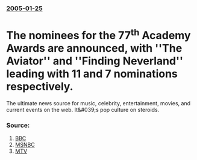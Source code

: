 ### [2005-01-25](/news/2005/01/25/index.md)

#  The nominees for the 77<sup>th</sup> Academy Awards are announced, with ''The Aviator'' and ''Finding Neverland'' leading with 11 and 7 nominations respectively. 

The ultimate news source for music, celebrity, entertainment, movies, and current events on the web. It&amp;#039;s pop culture on steroids.


### Source:

1. [BBC](http://news.bbc.co.uk/1/hi/entertainment/film/4203219.stm)
2. [MSNBC](http://msnbc.msn.com/id/6865817/)
3. [MTV](http://www.mtv.com/movies/news/articles/1496197/01252005/story.jhtml)
